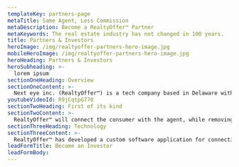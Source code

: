```yaml
---
templateKey: partners-page
metaTitle: Same Agent, Less Commission
metaDescription: Become a RealtyOffer™ Partner
metaKeywords: The real estate industry has not changed in 100 years.
title: Partners & Investors
heroImage: /img/realtyoffer-partners-hero-image.jpg
mobileHeroImage: /img/realtyoffer-partners-hero-image.jpg
heroHeading: Partners & Investors
heroSubheading: >-
  lorem ipsum
sectionOneHeading: Overview
sectionOneContent: >-
  Next eye inc. (RealtyOffer™) is a tech company based in Delaware with offices located in Northville, MI. Consisting of real estate services, founded by Thea Tuto & Co. “Nexteye inc”. The objective of RealtyOffer™ is to streamline and disrupt the real estate industry. We intend to help the 90% of agents who can’t find consistency and educate and empower the 90% of consumers that are unaware of certain incentives they can take advantage of. Agents will have consistent opportunities without needing to spend thousands on wasted marketing. Agents simply offer less commission to sell a home or offer part of your commission to a consumer to purchase a home; pure savings to all parties involved.
youtubeVideoId: R9jCqtpG770
sectionTwoHeading: First of its kind
sectionTwoContent: >-
  RealtyOffer™ will connect the consumer with the agent, while removing the upfront negotiation. Our proprietary bidding platform will be the first of its kind. RealtyOffer™ is preparing to disrupt the industry through innovation and technology.
sectionThreeHeading: Technology
sectionThreeContent: >-
  RealtyOffer™ has developed a custom software application for connecting buyers/sellers with real estate agents, available on the web and as an app on the iOS and Android App Stores. It was created using the latest technologies standards including React  and the .NET Framework, utilizing an ultra-secure, cloud-based infrastructure to ensure long-term scalability to match the expected growth of its user base. Agents can vie for the consumer’s attention by competitively offering varying commission amounts and other fees/offers through a sophisticated bidding platform that also considers the consumers preferences in the type of agent they are looking for. The application has real-time notifications sent via email, SMS, and App Push to keep users engaged and up to date. It also makes use of several RESTful APIs, various open-source software, and a multitude of services for tracking analytics events, processing credit cards with PCI compliance, email subscription management, uptime stability, error reporting, and more.
leadFormTitle: Become an Investor
leadFormBody:
---
```

